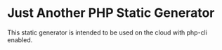# Just Another PHP Static Generator

This static generator is intended to be used on the cloud with php-cli enabled.
